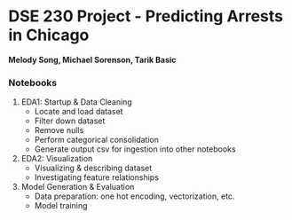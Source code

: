 # DSE 230 Project - Predicting Arrests in Chicago

**Melody Song, Michael Sorenson, Tarik Basic**

### Notebooks

1. EDA1: Startup & Data Cleaning
    * Locate and load dataset
    * Filter down dataset
    * Remove nulls
    * Perform categorical consolidation
    * Generate output csv for ingestion into other notebooks
2. EDA2: Visualization
    * Visualizing & describing dataset
    * Investigating feature relationships
3. Model Generation & Evaluation
    * Data preparation: one hot encoding, vectorization, etc.
    * Model training
